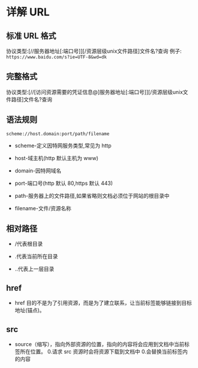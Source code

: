 <author-info date="1631170177582"></author-info>

# 详解 URL

## 标准 URL 格式

协议类型:[//服务器地址[:端口号]][/资源层级unix文件路径]文件名?查询
例子: `https://www.baidu.com/s?ie=UTF-8&wd=dk`

## 完整格式

协议类型:[//[访问资源需要的凭证信息@]服务器地址[:端口号]][/资源层级unix文件路径]文件名?查询

## 语法规则

`scheme://host.domain:port/path/filename`

- scheme-定义因特网服务类型,常见为 http

- host-域主机(http 默认主机为 www)

- domain-因特网域名

- port-端口号(http 默认 80,https 默认 443)

- path-服务器上的文件路径,如果省略则文档必须位于网站的根目录中

- filename-文件/资源名称

## 相对路径

- /代表根目录

- .代表当前所在目录

- ..代表上一层目录

## href

- href 目的不是为了引用资源，而是为了建立联系，让当前标签能够链接到目标地址(锚点)。

## src

- source（缩写），指向外部资源的位置，指向的内容将会应用到文档中当前标签所在位置。 0.请求 src 资源时会将资源下载到文档中 0.会替换当前标签内的内容
